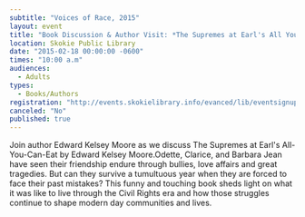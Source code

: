 ```yaml
---
subtitle: "Voices of Race, 2015"
layout: event
title: "Book Discussion & Author Visit: *The Supremes at Earl's All You Can Eat*"
location: Skokie Public Library
date: "2015-02-18 00:00:00 -0600"
times: "10:00 a.m"
audiences: 
  - Adults
types: 
  - Books/Authors
registration: "http://events.skokielibrary.info/evanced/lib/eventsignup.asp?ID=21100"
canceled: "No"
published: true
---
```


Join author Edward Kelsey Moore as we discuss The Supremes at Earl's All-You-Can-Eat by Edward Kelsey Moore.Odette, Clarice, and Barbara Jean have seen their friendship endure through bullies, love affairs and great tragedies. But can they survive a tumultuous year when they are forced to face their past mistakes? This funny and touching book sheds light on what it was like to live through the Civil Rights era and how those struggles continue to shape modern day communities and lives.